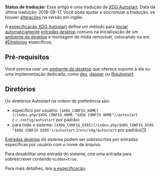**Status de tradução:** Esse artigo é uma tradução de [XDG Autostart](/index.php/XDG_Autostart "XDG Autostart"). Data da última tradução: 2018-09-17\. Você pode ajudar a sincronizar a tradução, se houver [alterações](https://wiki.archlinux.org/index.php?title=XDG_Autostart&diff=0&oldid=538210) na versão em inglês.

A [especificação XDG Autostart](https://specifications.freedesktop.org/autostart-spec/autostart-spec-latest.html) define um método para [iniciar automaticamente](/index.php/Autostarting "Autostarting") [entradas desktop](/index.php/Desktop_entries "Desktop entries") comuns na inicialização de um [ambiente de desktop](/index.php/Ambiente_de_desktop "Ambiente de desktop") e montagem de mídia removível, colocando-os em [#Diretórios](#Diret.C3.B3rios) específicos.

## Pré-requisitos

Você precisa usar um [ambiente de desktop](/index.php/Ambiente_de_desktop "Ambiente de desktop") que oferece suporte a ela ou uma implementação dedicada, como [dex](https://www.archlinux.org/packages/?name=dex), [dapper](https://aur.archlinux.org/packages/dapper/) ou [fbautostart](https://aur.archlinux.org/packages/fbautostart/).

## Diretórios

Os diretórios Autostart na ordem de preferência são:

*   específico por usuário: `[$XDG_CONFIG_HOME](/index.php/$XDG_CONFIG_HOME "$XDG CONFIG HOME")/autostart` (`~/.config/autostart` por padrão)
*   para todo o sistema: `[$XDG_CONFIG_DIRS](/index.php/$XDG_CONFIG_DIRS "$XDG CONFIG DIRS")/autostart` (`/etc/xdg/autostart` por padrão)[[1]](https://specifications.freedesktop.org/basedir-spec/basedir-spec-latest.html#referencing)

[Entradas desktop](/index.php/Desktop_entries "Desktop entries") do sistema podem ser sobrescritos por entradas específicas por usuário com o nome de arquivo.

Para desabilitar uma entrada do sistema, crie uma entrada para sobrescrever contendo `Hidden=true`.

Para mais detalhes, leia [a especificação](https://specifications.freedesktop.org/autostart-spec/autostart-spec-latest.html).